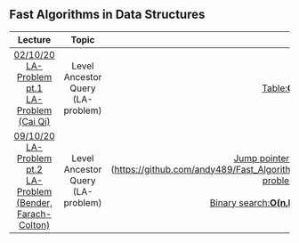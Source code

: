 ## Fast Algorithms in Data Structures

Lecture|Topic|Solution
:-:|:-:|:-:
[02/10/20 LA-Problem pt.1](https://github.com/andy489/Fast_Algorithms_in_Data_Structures/blob/main/Level%20Ancestor%20Query%20(LA-problem)/02.10.%20LAQ%20(Level%20Ancestor%20Query)%20pt.1.pdf)<br>[LA-Problem (Cai Qi)](https://github.com/andy489/Fast_Algorithms_in_Data_Structures/blob/main/Level%20Ancestor%20Query%20(LA-problem)/LA-Problem%20(Cai%20Qi).pdf)|Level Ancestor Query (LA-problem)|[Table:**O(n^2,1)**](https://github.com/andy489/Fast_Algorithms_in_Data_Structures/blob/main/Level%20Ancestor%20Query%20(LA-problem)/Table:%3CO(n%5E2,1)%3E.cpp)<br>[Long-Paths:**O(n,sqrt(n))**](https://github.com/andy489/Fast_Algorithms_in_Data_Structures/blob/main/Level%20Ancestor%20Query%20(LA-problem)/Long-paths:%3CO(n,sqrt(n))%3E.cpp)
[09/10/20 LA-Problem pt.2]()<br>[LA-Problem (Bender, Farach-Colton)](https://github.com/andy489/Fast_Algorithms_in_Data_Structures/blob/main/Level%20Ancestor%20Query%20(LA-problem)/LA-Problem%20(Bender%2C%20Farach-Colton).pdf)|Level Ancestor Query (LA-problem)|[Jump pointers:**O(nlog(n),log(n))**](https://github.com/andy489/Fast_Algorithms_in_Data_Structures/blob/main/Level%20Ancestor%20Query%20(LA-problem)/Jump%20pointers:%3CO(nlog(n),log(n))%3E.cpp)<br>[Ladders:**O(n,log(n))**(https://github.com/andy489/Fast_Algorithms_in_Data_Structures/blob/main/Level%20Ancestor%20Query%20(LA-problem)/Ladders:%3CO(n,log(n))%3E.cpp)<br>[Preorder traversal: Analysis](https://github.com/andy489/Fast_Algorithms_in_Data_Structures/blob/main/Level%20Ancestor%20Query%20(LA-problem)/A%20Simple%20Solution%20to%20the%20Level-Ancestor%20Problem.pdf)<br>[Binary search:**O(n,log(n))**](https://github.com/andy489/Fast_Algorithms_in_Data_Structures/blob/main/Level%20Ancestor%20Query%20(LA-problem)/Binary%20search:%3CO(n,log(n))%3E.cpp)<br>[Ladders & Jump pointers:**O(nlog(n),1))**](https://github.com/andy489/Fast_Algorithms_in_Data_Structures/blob/main/Level%20Ancestor%20Query%20(LA-problem)/Ladders%20&%20Jump%20pointers:%3CO(nlog(n),1)%3E.cpp)

